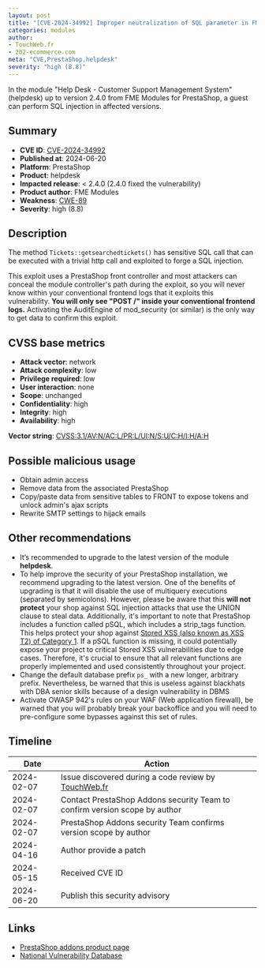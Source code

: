 ```yaml
---
layout: post
title: "[CVE-2024-34992] Improper neutralization of SQL parameter in FME Modules - Help Desk - Customer Support Management System module for PrestaShop"
categories: modules
author:
- TouchWeb.fr
- 202-ecommerce.com
meta: "CVE,PrestaShop,helpdesk"
severity: "high (8.8)"
---
```


In the module "Help Desk - Customer Support Management System" (helpdesk) up to version 2.4.0 from FME Modules for PrestaShop, a guest can perform SQL injection in affected versions.


## Summary

* **CVE ID**: [CVE-2024-34992](https://cve.mitre.org/cgi-bin/cvename.cgi?name=CVE-2024-34992)
* **Published at**: 2024-06-20
* **Platform**: PrestaShop
* **Product**: helpdesk
* **Impacted release**: < 2.4.0 (2.4.0 fixed the vulnerability)
* **Product author**: FME Modules
* **Weakness**: [CWE-89](https://cwe.mitre.org/data/definitions/89.html)
* **Severity**: high (8.8)

## Description

The method `Tickets::getsearchedtickets()` has sensitive SQL call that can be executed with a trivial http call and exploited to forge a SQL injection.

This exploit uses a PrestaShop front controller and most attackers can conceal the module controller's path during the exploit, so you will never know within your conventional frontend logs that it exploits this vulnerability. **You will only see "POST /" inside your conventional frontend logs.** Activating the AuditEngine of mod_security (or similar) is the only way to get data to confirm this exploit.


## CVSS base metrics

* **Attack vector**: network
* **Attack complexity**: low
* **Privilege required**: low
* **User interaction**: none
* **Scope**: unchanged
* **Confidentiality**: high
* **Integrity**: high
* **Availability**: high

**Vector string**: [CVSS:3.1/AV:N/AC:L/PR:L/UI:N/S:U/C:H/I:H/A:H](https://nvd.nist.gov/vuln-metrics/cvss/v3-calculator?vector=AV:N/AC:L/PR:L/UI:N/S:U/C:H/I:H/A:H)

## Possible malicious usage

* Obtain admin access
* Remove data from the associated PrestaShop
* Copy/paste data from sensitive tables to FRONT to expose tokens and unlock admin's ajax scripts
* Rewrite SMTP settings to hijack emails

## Other recommendations

* It’s recommended to upgrade to the latest version of the module **helpdesk**.
* To help improve the security of your PrestaShop installation, we recommend upgrading to the latest version. One of the benefits of upgrading is that it will disable the use of multiquery executions (separated by semicolons). However, please be aware that this **will not protect** your shop against SQL injection attacks that use the UNION clause to steal data. Additionally, it's important to note that PrestaShop includes a function called pSQL, which includes a strip_tags function. This helps protect your shop against [Stored XSS (also known as XSS T2) of Category 1](https://security.friendsofpresta.org/modules/2023/02/07/stored-xss.html). If a pSQL function is missing, it could potentially expose your project to critical Stored XSS vulnerabilities due to edge cases. Therefore, it's crucial to ensure that all relevant functions are properly implemented and used consistently throughout your project.
* Change the default database prefix `ps_` with a new longer, arbitrary prefix. Nevertheless, be warned that this is useless against blackhats with DBA senior skills because of a design vulnerability in DBMS
* Activate OWASP 942's rules on your WAF (Web application firewall), be warned that you will probably break your backoffice and you will need to pre-configure some bypasses against this set of rules.

## Timeline

| Date | Action |
|--|--|
| 2024-02-07 | Issue discovered during a code review by [TouchWeb.fr](https://www.touchweb.fr) |
| 2024-02-07 | Contact PrestaShop Addons security Team to confirm version scope by author |
| 2024-02-07 | PrestaShop Addons security Team confirms version scope by author |
| 2024-04-16 | Author provide a patch |
| 2024-05-15 | Received CVE ID |
| 2024-06-20 | Publish this security advisory |


## Links

* [PrestaShop addons product page](https://addons.prestashop.com/en/customer-service/18740-help-desk-customer-support-management-system.html)
* [National Vulnerability Database](https://nvd.nist.gov/vuln/detail/CVE-2024-34992)

